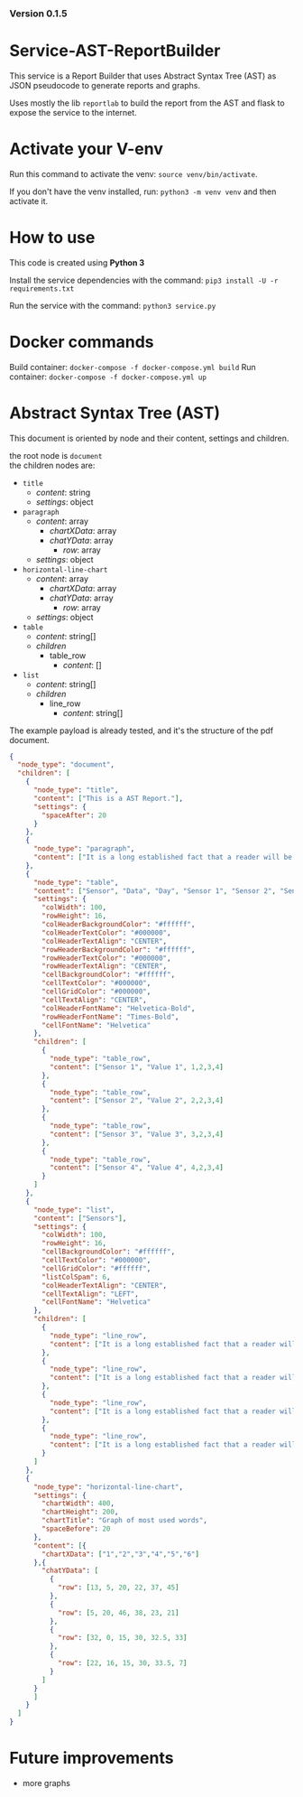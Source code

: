 ### Version 0.1.5

# Service-AST-ReportBuilder
This service is a Report Builder that uses Abstract Syntax Tree (AST) as JSON pseudocode to generate reports and graphs.

Uses mostly the lib `reportlab` to build the report from the AST and flask to expose the service to the internet.

# Activate your V-env
Run this command to activate the venv: `source venv/bin/activate`.

If you don't have the venv installed, run: `python3 -m venv venv` and then activate it.

# How to use

This code is created using **Python 3**

Install the service dependencies with the command: `pip3 install -U -r requirements.txt`

Run the service with the command: `python3 service.py`

# Docker commands
Build container: `docker-compose -f docker-compose.yml build`
Run container: `docker-compose -f docker-compose.yml up`

# Abstract Syntax Tree (AST)

This document is oriented by node and their content, settings and children.

the root node is `document` <br>
the children nodes are:
- `title`
  - *content*: string
  - *settings*: object
- `paragraph`
  - *content*: array
    - *chartXData*: array
    - *chatYData*: array
      - *row*: array
  - *settings*: object
- `horizontal-line-chart`
  - *content*: array
    - *chartXData*: array
    - *chatYData*: array
      - *row*: array
  - *settings*: object
- `table`
  - *content*: string[]
  - *children*
    - table_row
      - *content*: []
- `list`
  - *content*: string[]
  - *children*
    - line_row
      - *content*: string[]

The example payload is already tested, and it's the structure of the pdf document. 
```json
{
  "node_type": "document",
  "children": [
    {
      "node_type": "title",
      "content": ["This is a AST Report."],
      "settings": {
        "spaceAfter": 20
      }
    },
    {
      "node_type": "paragraph",
      "content": ["It is a long established fact that a reader will be distracted by the readable content of a page when looking at its layout. The point of using Lorem Ipsum is that it has a more-or-less normal distribution of letters, as opposed to using 'Content here, content here', making it look like readable English. Many desktop publishing packages and web page editors now use Lorem Ipsum as their default model text, and a search for 'lorem ipsum' will uncover many web sites still in their infancy. Various versions have evolved over the years, sometimes by accident, sometimes on purpose (injected humour and the like)."]
    },
    {
      "node_type": "table",
      "content": ["Sensor", "Data", "Day", "Sensor 1", "Sensor 2", "Sensor 3"],
      "settings": {
        "colWidth": 100,
        "rowHeight": 16,
        "colHeaderBackgroundColor": "#ffffff",
        "colHeaderTextColor": "#000000",
        "colHeaderTextAlign": "CENTER",
        "rowHeaderBackgroundColor": "#ffffff",
        "rowHeaderTextColor": "#000000",
        "rowHeaderTextAlign": "CENTER",
        "cellBackgroundColor": "#ffffff",
        "cellTextColor": "#000000",
        "cellGridColor": "#000000",
        "cellTextAlign": "CENTER",
        "colHeaderFontName": "Helvetica-Bold",
        "rowHeaderFontName": "Times-Bold",
        "cellFontName": "Helvetica"
      },
      "children": [
        {
          "node_type": "table_row",
          "content": ["Sensor 1", "Value 1", 1,2,3,4]
        },
        {
          "node_type": "table_row",
          "content": ["Sensor 2", "Value 2", 2,2,3,4]
        },
        {
          "node_type": "table_row",
          "content": ["Sensor 3", "Value 3", 3,2,3,4]
        },
        {
          "node_type": "table_row",
          "content": ["Sensor 4", "Value 4", 4,2,3,4]
        }
      ]
    },
    {
      "node_type": "list",
      "content": ["Sensors"],
      "settings": {
        "colWidth": 100,
        "rowHeight": 16,
        "cellBackgroundColor": "#ffffff",
        "cellTextColor": "#000000",
        "cellGridColor": "#ffffff",
        "listColSpam": 6,
        "colHeaderTextAlign": "CENTER",
        "cellTextAlign": "LEFT",
        "cellFontName": "Helvetica"
      },
      "children": [
        {
          "node_type": "line_row",
          "content": ["It is a long established fact that a reader will be distracted by the readable content of a page when looking at its layout."]
        },
        {
          "node_type": "line_row",
          "content": ["It is a long established fact that a reader will be distracted by the readable content of a page when looking at its layout."]
        },
        {
          "node_type": "line_row",
          "content": ["It is a long established fact that a reader will be distracted by the readable content of a page when looking at its layout."]
        },
        {
          "node_type": "line_row",
          "content": ["It is a long established fact that a reader will be distracted by the readable content of a page when looking at its layout."]
        }
      ]
    },
    {
      "node_type": "horizontal-line-chart",
      "settings": {
        "chartWidth": 400,
        "chartHeight": 200,
        "chartTitle": "Graph of most used words",
        "spaceBefore": 20
      },
      "content": [{
        "chartXData": ["1","2","3","4","5","6"]
      },{
        "chatYData": [
          {
            "row": [13, 5, 20, 22, 37, 45]
          },
          {
            "row": [5, 20, 46, 38, 23, 21]
          },
          {
            "row": [32, 0, 15, 30, 32.5, 33]
          },
          {
            "row": [22, 16, 15, 30, 33.5, 7]
          }
        ]
      }
      ]
    }
  ]
}
```

# Future improvements
- more graphs